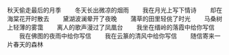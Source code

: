 秋天偷走最后的月季
　　冬天长出微凉的烟雨
　　我在月光上写下情诗
　　却在海棠花开时散去
　　黛湖波澜晕开了夜晚
　　蒲草的田里轻佻了时光
　　马桑树上轻薄的雾霭
　　离人的歌声漫过了凤凰台
　　我坐在缙岭的落霞中给你写信
　　我在佛图的夜雨中给你写信
　　我在云篆的清风中给你写信
　　随信寄来一片春天的森林